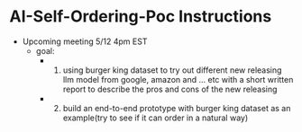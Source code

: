# AI-Self-Ordering-Poc Instructions
  - Upcoming meeting 5/12 4pm EST
    - goal:
      - 1. using burger king dataset to try out different new releasing llm model from google, amazon and ... etc with a short written report to describe the pros and cons of the new releasing
      
      - 2. build an end-to-end prototype with burger king dataset as an example(try to see if it can order in a natural way)
            
